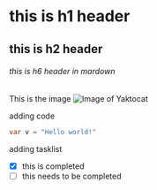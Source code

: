# this is h1 header
## this is h2 header
###### this is h6 header in mardown


This is the image
![Image of Yaktocat](https://octodex.github.com/images/yaktocat.png)


adding code
``` c# code
var v = "Hello world!"
```

adding tasklist
- [x] this is completed
- [ ] this needs to be completed
